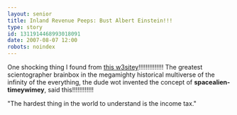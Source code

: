 ```yaml
---
layout: senior
title: Inland Revenue Peeps: Bust Albert Einstein!!!
type: story
id: 1311914468993018091
date: 2007-08-07 12:00
robots: noindex
---
```

<p>One shocking thing I found from <a href="http://rescomp.stanford.edu/%7Echeshire/EinsteinQuotes.html">this w3sitey</a>!!!!!!!!!!!!!! The greatest scientographer brainbox in the megamighty historical multiverse of the infinity of the everything, the dude wot invented the concept of <b>spacealien-timeywimey</b>, said this!!!!!!!!!!!!</p><div align="quote">"The hardest thing in the world to understand is the income tax."</div>